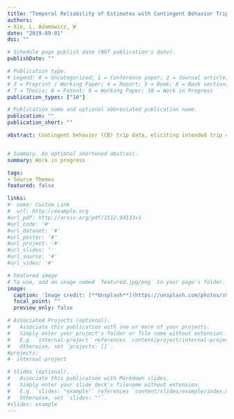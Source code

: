 ```yaml
---
title: "Temporal Reliability of Estimates with Contingent Behavior Trip Data in Kuhn-Tucker Recreation Demand Models" 
authors:
- Xie, L, Adamowicz, W
date: "2019-09-01"
doi: ""

# Schedule page publish date (NOT publication's date).
publishDate: ""

# Publication type.
# Legend: 0 = Uncategorized; 1 = Conference paper; 2 = Journal article;
# 3 = Preprint / Working Paper; 4 = Report; 5 = Book; 6 = Book section;
# 7 = Thesis; 8 = Patent; 9 = Working Paper; 10 = Work in Progress
publication_types: ["10"]

# Publication name and optional abbreviated publication name.
publication: ""
publication_short: ""

abstract: Contingent behavior (CB) trip data, eliciting intended trip decisions with hypothetical scenarios, has been popular in recreation demand models. Unlike other stated preference methods, the temporal reliability – a measurement of accuracy – of CB trip data has not been examined in recreation demand models, especially in a Kuhn-Tucker (KT) framework. This paper assesses the temporal reliability of coefficient and welfare estimates from KT models with CB trip data collected over three years.  We find that coefficient and welfare estimates are largely reliable over time. Our findings add confidence in using CB trip data to model demands within and beyond recreation contexts and provide insight into the broader application of KT models. 


# Summary. An optional shortened abstract.
summary: Work in progress

tags:
- Source Themes
featured: false

links:
#- name: Custom Link
#  url: http://example.org
#url_pdf: http://arxiv.org/pdf/1512.04133v1
#url_code: '#'
#url_dataset: '#'
#url_poster: '#'
#url_project: '#'
#url_slides: ''
#url_source: '#'
#url_video: '#'

# Featured image
# To use, add an image named `featured.jpg/png` to your page's folder. 
image:
  caption: 'Image credit: [**Unsplash**](https://unsplash.com/photos/s9CC2SKySJM)'
  focal_point: ""
  preview_only: false

# Associated Projects (optional).
#   Associate this publication with one or more of your projects.
#   Simply enter your project's folder or file name without extension.
#   E.g. `internal-project` references `content/project/internal-project/index.md`.
#   Otherwise, set `projects: []`.
#projects:
#- internal-project

# Slides (optional).
#   Associate this publication with Markdown slides.
#   Simply enter your slide deck's filename without extension.
#   E.g. `slides: "example"` references `content/slides/example/index.md`.
#   Otherwise, set `slides: ""`.
#slides: example
---
```


